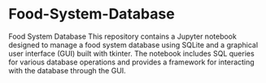 # Food-System-Database
Food System Database This repository contains a Jupyter notebook designed to manage a food system database using SQLite and a graphical user interface (GUI) built with tkinter. The notebook includes SQL queries for various database operations and provides a framework for interacting with the database through the GUI.

